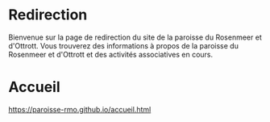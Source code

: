 # Redirection
Bienvenue sur la page de redirection du site de la paroisse du Rosenmeer et d'Ottrott. 
Vous trouverez des informations à propos de la paroisse du Rosenmeer et d'Ottrott et des activités associatives en cours.

# Accueil
https://paroisse-rmo.github.io/accueil.html
